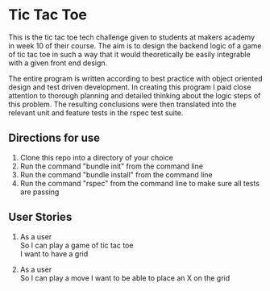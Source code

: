 # Tic Tac Toe

This is the tic tac toe tech challenge given to students at makers academy in week 10 of their course. The aim is to design the backend logic of a game of tic tac toe in such a way that it would theoretically be easily integrable with a given front end design.

The entire program is written according to best practice with object oriented design and test driven development. In creating this program I paid close attention to thorough planning and detailed thinking about the logic steps of this problem. The resulting conclusions were then translated into the relevant unit and feature tests in the rspec test suite.

## Directions for use

1. Clone this repo into a directory of your choice  
2. Run the command "bundle init" from the command line  
3. Run the command "bundle install" from the command line  
4. Run the command "rspec" from the command line to make sure all tests are passing  

## User Stories

1.  As a user  
    So I can play a game of tic tac toe  
    I want to have a grid

2.  As a user  
    So I can play a move
    I want to be able to place an X on the grid
